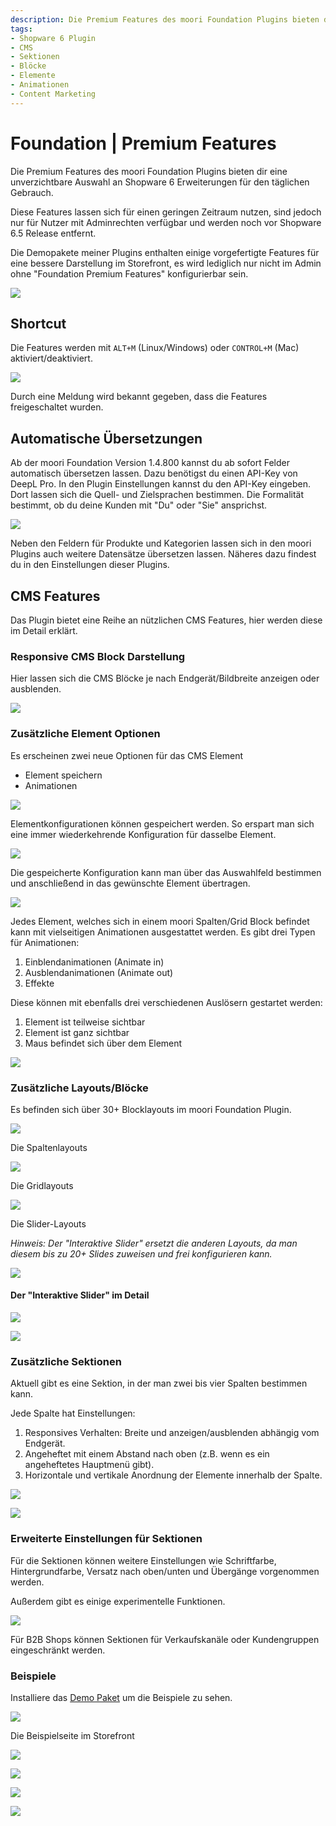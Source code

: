 ```yaml
---
description: Die Premium Features des moori Foundation Plugins bieten dir eine unverzichtbare Auswahl an Shopware 6 Erweiterungen für den täglichen Gebrauch.
tags:
- Shopware 6 Plugin
- CMS
- Sektionen
- Blöcke
- Elemente
- Animationen
- Content Marketing
---
```


# Foundation | Premium Features

Die Premium Features des moori Foundation Plugins bieten dir eine unverzichtbare Auswahl an Shopware 6 Erweiterungen für den täglichen Gebrauch.

Diese Features lassen sich für einen geringen Zeitraum nutzen, sind jedoch nur für Nutzer mit Adminrechten verfügbar und werden noch vor Shopware 6.5 Release entfernt.

Die Demopakete meiner Plugins enthalten einige vorgefertigte Features für eine bessere Darstellung im Storefront, es wird lediglich nur nicht im Admin ohne "Foundation Premium Features" konfigurierbar sein.

![](images/mfu-01.jpg)

## Shortcut

Die Features werden mit `ALT+M` (Linux/Windows) oder `CONTROL+M` (Mac) aktiviert/deaktiviert.

![](images/mfu-02.jpg)

Durch eine Meldung wird bekannt gegeben, dass die Features freigeschaltet wurden.

## Automatische Übersetzungen

Ab der moori Foundation Version 1.4.800 kannst du ab sofort Felder automatisch übersetzen lassen. Dazu benötigst du einen API-Key von DeepL Pro. In den Plugin Einstellungen kannst du den API-Key eingeben. Dort lassen sich die Quell- und Zielsprachen bestimmen. Die Formalität bestimmt, ob du deine Kunden mit "Du" oder "Sie" ansprichst.

![](images/auto-translation-01.jpg)

Neben den Feldern für Produkte und Kategorien lassen sich in den moori Plugins auch weitere Datensätze übersetzen lassen. Näheres dazu findest du in den Einstellungen dieser Plugins.

## CMS Features

Das Plugin bietet eine Reihe an nützlichen CMS Features, hier werden diese im Detail erklärt.

### Responsive CMS Block Darstellung

Hier lassen sich die CMS Blöcke je nach Endgerät/Bildbreite anzeigen oder ausblenden.

![](images/mfu-03.jpg)

### Zusätzliche Element Optionen

Es erscheinen zwei neue Optionen für das CMS Element

- Element speichern
- Animationen

![](images/mfu-04.jpg)

Elementkonfigurationen können gespeichert werden. So erspart man sich eine immer
wiederkehrende Konfiguration für dasselbe Element.

![](images/mfu-05.jpg)

Die gespeicherte Konfiguration kann man über das Auswahlfeld bestimmen und anschließend
in das gewünschte Element übertragen.

![](images/mfu-06.jpg)

Jedes Element, welches sich in einem moori Spalten/Grid Block befindet kann mit
vielseitigen Animationen ausgestattet werden. Es gibt drei Typen für Animationen:

1. Einblendanimationen (Animate in)
2. Ausblendanimationen (Animate out)
3. Effekte

Diese können mit ebenfalls drei verschiedenen Auslösern gestartet werden:

1. Element ist teilweise sichtbar
2. Element ist ganz sichtbar
3. Maus befindet sich über dem Element

![](images/mfu-07.jpg)

### Zusätzliche Layouts/Blöcke

Es befinden sich über 30+ Blocklayouts im moori Foundation Plugin.

![](images/mfu-08.jpg)

Die Spaltenlayouts

![](images/mfu-09.jpg)

Die Gridlayouts

![](images/mfu-10.jpg)

Die Slider-Layouts

_Hinweis: Der "Interaktive Slider" ersetzt die anderen Layouts, da man diesem
bis zu 20+ Slides zuweisen und frei konfigurieren kann._

![](images/mfu-11.jpg)

#### Der "Interaktive Slider" im Detail

![](images/mfu-12.jpg)

![](images/mfu-13.jpg)

### Zusätzliche Sektionen

Aktuell gibt es eine Sektion, in der man zwei bis vier Spalten bestimmen kann.

Jede Spalte hat Einstellungen:

1. Responsives Verhalten: Breite und anzeigen/ausblenden abhängig vom Endgerät.
2. Angeheftet mit einem Abstand nach oben (z.B. wenn es ein angeheftetes Hauptmenü gibt).
3. Horizontale und vertikale Anordnung der Elemente innerhalb der Spalte.

![](images/mfu-14.jpg)

![](images/mfu-15.jpg)

### Erweiterte Einstellungen für Sektionen

Für die Sektionen können weitere Einstellungen wie Schriftfarbe, Hintergrundfarbe, Versatz nach oben/unten und Übergänge vorgenommen werden.

Außerdem gibt es einige experimentelle Funktionen.

![](images/section-advanced-settings-01.jpg)

Für B2B Shops können Sektionen für Verkaufskanäle oder Kundengruppen eingeschränkt werden.

### Beispiele

Installiere das [Demo Paket](../MoorlFoundation/demo-assistant.md) um die Beispiele zu sehen.

![](images/mfu-16.jpg)

Die Beispielseite im Storefront

![](images/mfu-17.jpg)

![](images/mfu-18.jpg)

![](images/mfu-19.jpg)

![](images/mfu-20.jpg)
